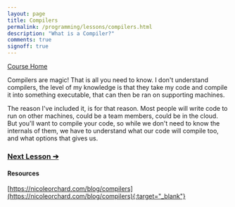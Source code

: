 ```yaml
---
layout: page
title: Compilers
permalink: /programming/lessons/compilers.html
description: "What is a Compiler?"
comments: true
signoff: true
---
```

[Course Home](../course)

Compilers are magic! That is all you need to know. I don't understand compilers, the level of my knowledge is that they take my code and compile it into something executable, that can then be ran on supporting machines. 

The reason I've included it, is for that reason. Most people will write code to run on other machines, could be a team members, could be in the cloud. But you'll want to compile your code, so while we don't need to know the internals of them, we have to understand what our code will compile too, and what options that gives us. 

### [Next Lesson &#10132;](../lessons/packagesandlibraries)

#### Resources
[https://nicoleorchard.com/blog/compilers](https://nicoleorchard.com/blog/compilers){:target="_blank"}
